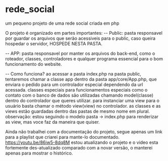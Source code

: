 # rede_social
um pequeno projeto de uma rede social criada em php

O projeto é organizado em partes importantes:
-- Public:
pasta responsavel por guardar os arquivos que serão acessiveis para o public, caso queira hospedar o servidor, HOSPEDE NESTA PASTA.

-- APP:
pasta responsavel por manter os arquivos do back-end, como o roteador, classes, controladores e qualquer programa essencial para o bom funcionamento do website.

-- Como funciona?
ao acessar a pasta index.php na pasta public, tentaremos chamar a classe app dentro da pasta app/core/App.php, que enviara o pedido para um controlador especial dependendo da url acessada.
classes especiais para funcionamentos especiais como o contato com o banco de dados são utilizadas chamando model(classe) dentro do controlador que queres utilizar.
para instanciar uma view para o usuário basta chamar o método view(view) no controlador. as classes e as views estão guardadas dentro das pastas de mesmo nome em plural.
observação: estou seguindo o modelo pasta -> index.php para renderizar as view, mas voce faz da maneira que quiser.

Ainda não trabalhei com a documentação do projeto, segue apenas um link para a playlist que criarei para mante-lo documentado. https://youtu.be/86iw5-8dq8M
estou atualizando o projeto e o video esta fortemente des-atualizado comparado com a novar versão, o manterei apenas para mostrar o histórico.
